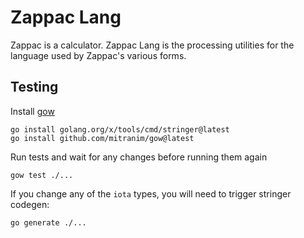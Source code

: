 # Zappac Lang

Zappac is a calculator. Zappac Lang is the processing utilities for the language used by Zappac's
various forms.

## Testing

Install [gow](https://github.com/mitranim/gow)

```shell
go install golang.org/x/tools/cmd/stringer@latest
go install github.com/mitranim/gow@latest
```

Run tests and wait for any changes before running them again

```shell
gow test ./...
```

If you change any of the `iota` types, you will need to trigger stringer codegen:

```shell
go generate ./...
```
